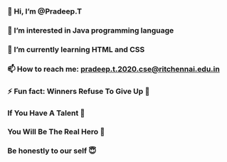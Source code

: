 ### 👋 Hi, I’m @Pradeep.T
### 👀 I’m interested in Java programming language
### 🌱 I’m currently learning HTML and CSS
### 📫 How to reach me: pradeep.t.2020.cse@ritchennai.edu.in
### ⚡ Fun fact: Winners Refuse To Give Up 🌅
###              If You Have A Talent 👀
###              You Will Be The Real Hero 🤗
###              Be honestly to our self 😇
<!--
**Pradeep1024-wq/Pradeep1024-wq** is a ✨ _special_ ✨ repository because its `README.md` (this file) appears on your GitHub profile.
-->
